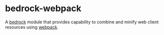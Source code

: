 # bedrock-webpack

A [bedrock][] module that provides capability to combine and minify web client
resources using [webpack][].

[bedrock]: https://github.com/digitalbazaar/bedrock
[webpack]: https://webpack.js.org/
